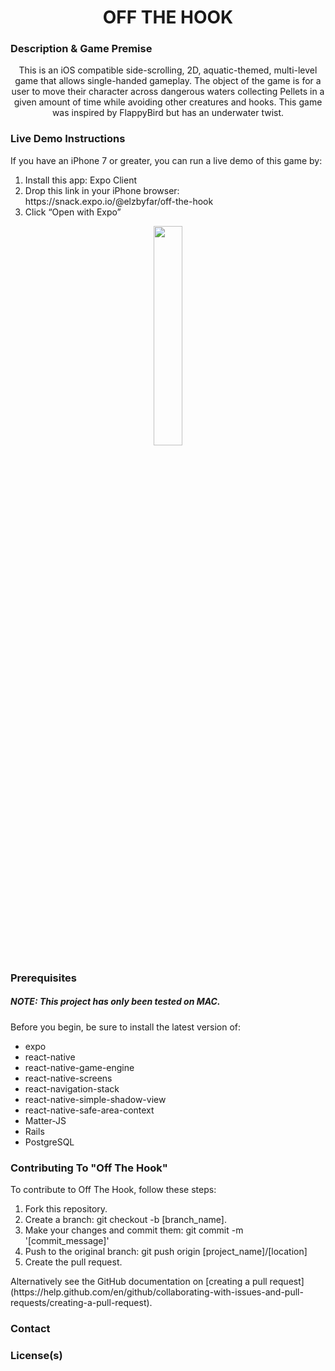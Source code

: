 <h1 align="center">OFF THE HOOK</h1>
<h3>Description & Game Premise</h3>
<p align="center">
  This is an iOS compatible side-scrolling, 2D, aquatic-themed, multi-level game
  that allows single-handed gameplay. The object of the game is for a user to
  move their character across dangerous waters collecting Pellets in a given
  amount of time while avoiding other creatures and hooks. This game was inspired by FlappyBird but has an underwater twist.
</p>
<h3>Live Demo Instructions</h3>
<p>
  If you have an iPhone 7 or greater, you can run a live demo of this game by: 
  <ol>
    <li>Install this app: Expo Client</li>
    <li>Drop this link in your iPhone browser: 
      https://snack.expo.io/@elzbyfar/off-the-hook</li>
    <li>Click “Open with Expo”</li>
  </ol>
</p>
<p align="center">
  <img
    src="https://github.com/elzbyfar/off-the-hook-client-side-update/blob/master/App/assets/img/title-screen.gif"
    width="30%"
  />
</p>

<h3>Prerequisites</h3>
<p>
  <h5> NOTE: This project has only been tested on MAC.</h5> 
  Before you begin, be sure to install the latest version of: 
  <ul>
    <li>expo</li>
    <li>react-native</li>
    <li>react-native-game-engine</li>
    <li>react-native-screens</li>
    <li>react-navigation-stack</li>
    <li>react-native-simple-shadow-view</li>
    <li>react-native-safe-area-context</li>
    <li>Matter-JS</li>
    <li>Rails</li>
    <li>PostgreSQL</li>
  </ul>
</p>

<h3>Contributing To "Off The Hook"</h3>

<p>
  To contribute to Off The Hook, follow these steps:

  <ol>
  <li>Fork this repository.</li>
  <li>Create a branch: git checkout -b [branch_name].</li>
  <li>Make your changes and commit them: git commit -m '[commit_message]'</li>
  <li>Push to the original branch: git push origin [project_name]/[location]</li>
  <li>Create the pull request.</li>
</ol>
Alternatively see the GitHub documentation on [creating a pull request](https://help.github.com/en/github/collaborating-with-issues-and-pull-requests/creating-a-pull-request).

</p>

<h3>Contact</h3>

<h3>License(s)</h3>
